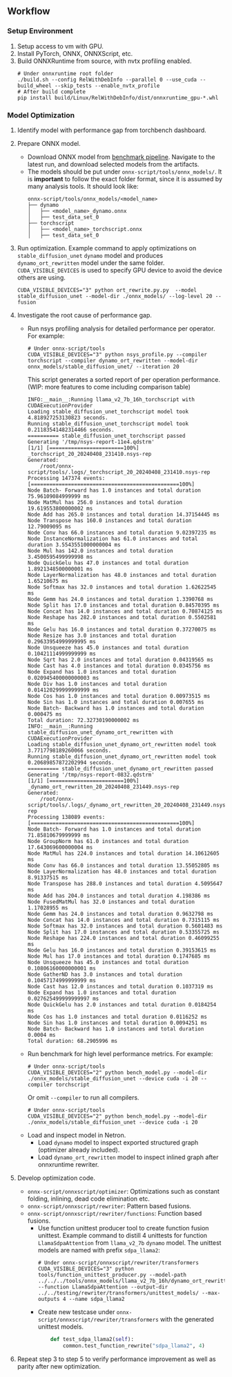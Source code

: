 ## Workflow

### Setup Environment

1. Setup access to vm with GPU.
2. Install PyTorch, ONNX, ONNXScript, etc.
3. Build ONNXRuntime from source, with nvtx profiling enabled.
    ```
    # Under onnxruntime root folder
    ./build.sh --config RelWithDebInfo --parallel 0 --use_cuda --build_wheel --skip_tests --enable_nvtx_profile
    # After build complete
    pip install build/Linux/RelWithDebInfo/dist/onnxruntime_gpu-*.whl
    ```
<!-- 3. (Optional) Install torchbenchmark and related dependencies. -->
<!-- 4. (Optional) git clone ONNXConverter. -->

### Model Optimization

1. Identify model with performance gap from torchbench dashboard.
2. Prepare ONNX model.
    <!-- - (Optional) Run torchbench locally to retrieve exported model.  -->
    - Download ONNX model from [benchmark pipeline](https://dev.azure.com/onnxconverter/ONNXConverter/_build?definitionId=7&_a=summary). Navigate to the latest run, and download selected models from the artifacts.
    - The models should be put under `onnx-script/tools/onnx_models/`. It is **important** to follow the exact folder format, since it is assumed by many analysis tools. It should look like:
        ```
        onnx-script/tools/onnx_models/<model_name>
        ├── dynamo
        │   ├── <model_name>_dynamo.onnx
        │   ├── test_data_set_0
        ├── torchscript
        │   ├── <model_name>_torchscript.onnx
        │   ├── test_data_set_0
        ```

3. Run optimization. Example command to apply optimizations on `stable_diffusion_unet` `dynamo` model and produces `dynamo_ort_rewritten` model under the same folder. `CUDA_VISIBLE_DEVICES` is used to specify GPU device to avoid the device others are using.
    ```
    CUDA_VISIBLE_DEVICES="3" python ort_rewrite.py.py  --model stable_diffusion_unet --model-dir ./onnx_models/ --log-level 20 --fusion
    ```

4. Investigate the root cause of performance gap.
    - Run nsys profiling analysis for detailed performance per operator. For example:
        ```
        # Under onnx-script/tools
        CUDA_VISIBLE_DEVICES="3" python nsys_profile.py --compiler torchscript --compiler dynamo_ort_rewritten --model-dir onnx_models/stable_diffusion_unet/ --iteration 20
        ```
        This script generates a sorted report of per operation performance. (WIP: more features to come including comparison table)
        ```
        INFO:__main__:Running llama_v2_7b_16h_torchscript with CUDAExecutionProvider
        Loading stable_diffusion_unet_torchscript model took 4.818927253130823 seconds.
        Running stable_diffusion_unet_torchscript model took 0.21183541482314466 seconds.
        ========== stable_diffusion_unet_torchscript passed
        Generating '/tmp/nsys-report-11e4.qdstrm'
        [1/1] [========================100%] _torchscript_20_20240408_231410.nsys-rep
        Generated:
            /root/onnx-script/tools/.logs/_torchscript_20_20240408_231410.nsys-rep
        Processing 147374 events: [================================================100%]
        Node Batch- Forward has 1.0 instances and total duration 75.96109084999999 ms
        Node MatMul has 256.0 instances and total duration 19.619553800000002 ms
        Node Add has 265.0 instances and total duration 14.37154445 ms
        Node Transpose has 160.0 instances and total duration 12.79009095 ms
        Node Conv has 66.0 instances and total duration 9.02397235 ms
        Node InstanceNormalization has 61.0 instances and total duration 3.5543551000000004 ms
        Node Mul has 142.0 instances and total duration 3.4500595499999998 ms
        Node QuickGelu has 47.0 instances and total duration 1.8921348500000001 ms
        Node LayerNormalization has 48.0 instances and total duration 1.65210675 ms
        Node Softmax has 32.0 instances and total duration 1.62622545 ms
        Node Gemm has 24.0 instances and total duration 1.3390768 ms
        Node Split has 17.0 instances and total duration 0.84570395 ms
        Node Concat has 14.0 instances and total duration 0.70874125 ms
        Node Reshape has 282.0 instances and total duration 0.5502581 ms
        Node Gelu has 16.0 instances and total duration 0.37270075 ms
        Node Resize has 3.0 instances and total duration 0.29633954999999995 ms
        Node Unsqueeze has 45.0 instances and total duration 0.10421114999999999 ms
        Node Sqrt has 2.0 instances and total duration 0.04319565 ms
        Node Cast has 4.0 instances and total duration 0.0345756 ms
        Node Expand has 1.0 instances and total duration 0.020945400000000003 ms
        Node Div has 1.0 instances and total duration 0.014120299999999999 ms
        Node Cos has 1.0 instances and total duration 0.00973515 ms
        Node Sin has 1.0 instances and total duration 0.007655 ms
        Node Batch- Backward has 1.0 instances and total duration 0.000475 ms
        Total duration: 72.32730190000002 ms
        INFO:__main__:Running stable_diffusion_unet_dynamo_ort_rewritten with CUDAExecutionProvider
        Loading stable_diffusion_unet_dynamo_ort_rewritten model took 3.7717798189260066 seconds.
        Running stable_diffusion_unet_dynamo_ort_rewritten model took 0.20689857872202994 seconds.
        ========== stable_diffusion_unet_dynamo_ort_rewritten passed
        Generating '/tmp/nsys-report-0832.qdstrm'
        [1/1] [========================100%] _dynamo_ort_rewritten_20_20240408_231449.nsys-rep
        Generated:
            /root/onnx-script/tools/.logs/_dynamo_ort_rewritten_20_20240408_231449.nsys-rep
        Processing 138089 events: [================================================100%]
        Node Batch- Forward has 1.0 instances and total duration 71.85810679999999 ms
        Node GroupNorm has 61.0 instances and total duration 17.643069600000004 ms
        Node MatMul has 224.0 instances and total duration 14.10612605 ms
        Node Conv has 66.0 instances and total duration 13.55052805 ms
        Node LayerNormalization has 48.0 instances and total duration 8.91337515 ms
        Node Transpose has 288.0 instances and total duration 4.5095647 ms
        Node Add has 204.0 instances and total duration 4.198386 ms
        Node FusedMatMul has 32.0 instances and total duration 1.17028955 ms
        Node Gemm has 24.0 instances and total duration 0.9632798 ms
        Node Concat has 14.0 instances and total duration 0.7315115 ms
        Node Softmax has 32.0 instances and total duration 0.5601483 ms
        Node Split has 17.0 instances and total duration 0.53355725 ms
        Node Reshape has 224.0 instances and total duration 0.46099255 ms
        Node Gelu has 16.0 instances and total duration 0.39153615 ms
        Node Mul has 17.0 instances and total duration 0.1747685 ms
        Node Unsqueeze has 45.0 instances and total duration 0.10806160000000001 ms
        Node GatherND has 3.0 instances and total duration 0.10457174999999999 ms
        Node Cast has 12.0 instances and total duration 0.1037319 ms
        Node Expand has 1.0 instances and total duration 0.027625499999999997 ms
        Node QuickGelu has 2.0 instances and total duration 0.0184254 ms
        Node Cos has 1.0 instances and total duration 0.0116252 ms
        Node Sin has 1.0 instances and total duration 0.0094251 ms
        Node Batch- Backward has 1.0 instances and total duration 0.0004 ms
        Total duration: 68.2905996 ms
        ```
    - Run benchmark for high level performance metrics. For example:
        ```
        # Under onnx-script/tools
        CUDA_VISIBLE_DEVICES="2" python bench_model.py --model-dir ./onnx_models/stable_diffusion_unet --device cuda -i 20 --compiler torchscript
        ```
        Or omit `--compiler` to run all compilers.
        ```
        # Under onnx-script/tools
        CUDA_VISIBLE_DEVICES="2" python bench_model.py --model-dir ./onnx_models/stable_diffusion_unet --device cuda -i 20
        ```
    - Load and inspect model in Netron.
        - Load `dynamo` model to inspect exported structured graph (optimizer already included).
        - Load `dynamo_ort_rewritten` model to inspect inlined graph after onnxruntime rewriter.

5. Develop optimization code.
    - `onnx-script/onnxscript/optimizer`: Optimizations such as constant folding, inlining, dead code elimination etc.
    - `onnx-script/onnxscript/rewriter`: Pattern based fusions.
    - `onnx-script/onnxscript/rewriter/functions`: Function based fusions.
        - Use function unittest producer tool to create function fusion unittest. Example command to distill 4 unittests for function `LlamaSdpaAttention` from `llama_v2_7b` `dynamo` model. The unittest models are named with prefix `sdpa_llama2`:
            ```
            # Under onnx-script/onnxscript/rewriter/transformers
            CUDA_VISIBLE_DEVICES="3" python tools/function_unittest_producer.py --model-path ../../../tools/onnx_models/llama_v2_7b_16h/dynamo_ort_rewritten/llama_v2_7b_16h_dynamo_ort_rewritten.onnx --function LlamaSdpaAttention --output-dir ../../testing/rewriter/transformers/unittest_models/ --max-outputs 4 --name sdpa_llama2
            ```
        - Create new testcase under `onnx-script/onnxscript/rewriter/transformers` with the generated unittest models.
            ```python
                def test_sdpa_llama2(self):
                    common.test_function_rewrite("sdpa_llama2", 4)
            ```

6. Repeat step 3 to step 5 to verify performance improvement as well as parity after new optimization.
